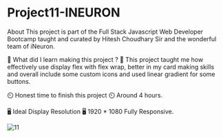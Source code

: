 # Project11-INEURON
 About 
This project is part of the Full Stack Javascript Web Developer Bootcamp taught and curated by Hitesh Choudhary Sir and the wonderful team of iNeuron.
 

🤔 What did I learn making this project ? 🤔
This project taught me how effectively use display flex with flex wrap, better in my card making skills and overall include some custom icons and used linear gradient for some buttons.
 

⏲️ Honest time to finish this project ⏲️
Around 4 hours.
 

🖥️ Ideal Display Resolution 🖥️
1920 * 1080
Fully Responsive.



![11](https://user-images.githubusercontent.com/109664373/215488501-58aa52cf-4e8c-4700-a381-95742da28cbf.png)
